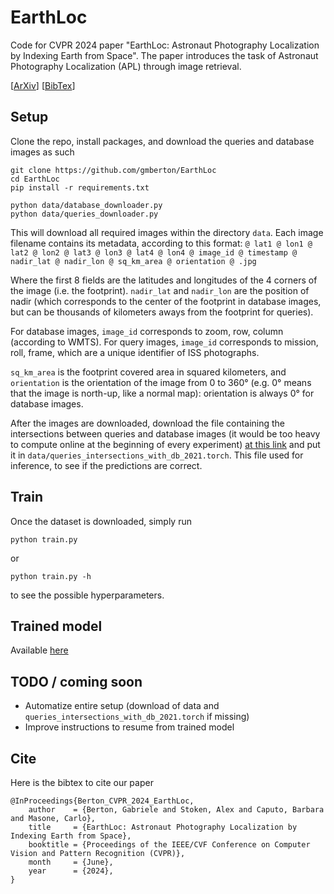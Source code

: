 # EarthLoc
Code for CVPR 2024 paper "EarthLoc: Astronaut Photography Localization by Indexing Earth from Space".
The paper introduces the task of Astronaut Photography Localization (APL) through image retrieval.

[[ArXiv](https://arxiv.org/abs/2403.06758)] [[BibTex](https://github.com/gmberton/EarthLoc?tab=readme-ov-file#cite)]

## Setup
Clone the repo, install packages, and download the queries and database images as such
```
git clone https://github.com/gmberton/EarthLoc
cd EarthLoc
pip install -r requirements.txt

python data/database_downloader.py
python data/queries_downloader.py
```
This will download all required images within the directory `data`.
Each image filename contains its metadata, according to this format:
`
@ lat1 @ lon1 @ lat2 @ lon2 @ lat3 @ lon3 @ lat4 @ lon4 @ image_id @ timestamp @ nadir_lat @ nadir_lon @ sq_km_area @ orientation @ .jpg
`

Where the first 8 fields are the latitudes and longitudes of the 4 corners of the image (i.e. the footprint). `nadir_lat` and `nadir_lon` are the position of nadir (which corresponds to the center of the footprint in database images, but can be thousands of kilometers aways from the footprint for queries).

For database images, `image_id` corresponds to zoom, row, column (according to WMTS).
For query images, `image_id` corresponds to mission, roll, frame, which are a unique identifier of ISS photographs.

`sq_km_area` is the footprint covered area in squared kilometers, and `orientation` is the orientation of the image from 0 to 360° (e.g. 0° means that the image is north-up, like a normal map): orientation is always 0° for database images.



After the images are downloaded, download the file containing the intersections between queries and database images (it would be too heavy to compute online at the beginning of every experiment) [at this link](https://drive.google.com/file/d/169X9TnrWpdFy4WQpyBZ9DBFUwOb7Nl5F/view?usp=drive_link) and put it in `data/queries_intersections_with_db_2021.torch`.
This file used for inference, to see if the predictions are correct.

## Train
Once the dataset is downloaded, simply run
```
python train.py
```
or
```
python train.py -h
```
to see the possible hyperparameters.


## Trained model

Available [here](https://drive.google.com/file/d/1NJUVZm6-JncHRR01pjj4QjWNYjcLbIzm/view?usp=drive_link)


## TODO / coming soon

- Automatize entire setup (download of data and `queries_intersections_with_db_2021.torch` if missing)
- Improve instructions to resume from trained model


## Cite
Here is the bibtex to cite our paper
```
@InProceedings{Berton_CVPR_2024_EarthLoc,
    author    = {Berton, Gabriele and Stoken, Alex and Caputo, Barbara and Masone, Carlo},
    title     = {EarthLoc: Astronaut Photography Localization by Indexing Earth from Space},
    booktitle = {Proceedings of the IEEE/CVF Conference on Computer Vision and Pattern Recognition (CVPR)},
    month     = {June},
    year      = {2024},
}
```
